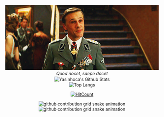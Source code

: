 <div align="center"> 
<img src="https://github.com/yasinhoca/yasinhoca/blob/main/2210.gif?raw=true" > 
 <br><i>Quod nocet, saepe docet</i>
  <br>
 <img align="center" src="https://github-readme-stats.vercel.app/api?username=yasinhoca&include_all_commits=true&count_private=true&show_icons=true&line_height=20&title_color=7A7ADB&icon_color=00CC00&text_color=00D300&bg_color=0,000000,130F40" alt="Yasinhoca's Github Stats">
  <br>
 <img align="center" src="https://github-readme-stats.vercel.app/api/top-langs/?username=yasinhoca&langs_count=10&theme=radical" alt="Top Langs" />
 <br>
 
 [![HitCount](https://hits.dwyl.com/yasinhoca/yasinhoca.svg?style=flat-square&show=unique)](http://hits.dwyl.com/yasinhoca/yasinhoca)
 
![github contribution grid snake animation](https://raw.githubusercontent.com/yasinhoca/yasinhoca/output/github-contribution-grid-snake-dark.svg#gh-dark-mode-only)![github contribution grid snake animation](https://raw.githubusercontent.com/yasinhoca/platane/yasinhoca/github-contribution-grid-snake.svg#gh-light-mode-only)
 
</div>



